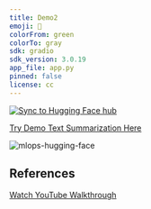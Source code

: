 ```yaml
---
title: Demo2
emoji: 👀
colorFrom: green
colorTo: gray
sdk: gradio
sdk_version: 3.0.19
app_file: app.py
pinned: false
license: cc
---
```



[![Sync to Hugging Face hub](https://github.com/nogibjj/hugging-face/actions/workflows/main.yml/badge.svg)](https://github.com/Ashish-Soni08/hugging-face-demo2/actions/workflows/main.yml)


[Try Demo Text Summarization Here](https://huggingface.co/spaces/Ashish08/demo2)


![mlops-hugging-face](https://user-images.githubusercontent.com/58792/170845235-7f00d61c-ea36-4d28-82d0-3a9b8c0f1769.png)


## References

[Watch YouTube Walkthrough](https://youtu.be/VYSGjUa5sc4)


